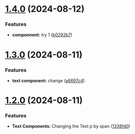 # [1.4.0](https://github.com/emonsalves/Libreria01/compare/v1.3.0...v1.4.0) (2024-08-12)


### Features

* **componnent:** try 1 ([b0292b7](https://github.com/emonsalves/Libreria01/commit/b0292b716eead69624d9fe42f2b745b5e6e96cd8))

# [1.3.0](https://github.com/emonsalves/Libreria01/compare/v1.2.0...v1.3.0) (2024-08-11)


### Features

* **text component:** change ([a6697c4](https://github.com/emonsalves/Libreria01/commit/a6697c453114a1a3c2832793e166a66fa90deefe))

# [1.2.0](https://github.com/emonsalves/Libreria01/compare/v1.1.0...v1.2.0) (2024-08-11)


### Features

* **Text Components:** Changing the Text p by span ([1338fd0](https://github.com/emonsalves/Libreria01/commit/1338fd0d04f3f6382e76abaae49c37609e24e946))
